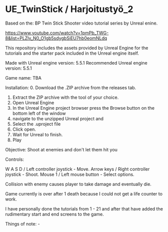 # UE_TwinStick / Harjoitustyö_2

Based on the: BP Twin Stick Shooter video tutorial series by Unreal enine.

https://www.youtube.com/watch?v=1pmPb_TWG-8&list=PLZlv_N0_O1gb5sdygbSiEU7hb0eomNLdq

This repository includes the assets provided by Unreal Engine for the tutorials and the starter pack included in the Unreal engine itself.

Made with Unreal engine version: 5.5.1
Recommended Unreal engine version: 5.5.1

Game name: TBA

Installation: 
0. Download the .ZIP archive from the releases tab.
1. Extract the ZIP archive with the tool of your choice.
2. Open Unreal Engine
3. In the Unreal Engine project browser press the Browse button on the bottom left of the window
4. navigate to the unzipped Unreal project and
5. Select the .uproject file
6. Click open.
7. Wait for Unreal to finish.
8. Play


Objective: Shoot at enemies and don't let them hit you

Controls:

W A S D / Left controller joystick - Move.
Arrow keys / Right controller joystick - Shoot.
Mouse 1 / Left mouse button - Select options.

Collision with enemy causes player to take damage and eventually die.

Game currently is over after 1 death because I could not get a life counter to work.

I have personally done the tutorials from 1 - 21 and after that have added the rudimentary start and end screens to the game.

Things of note: -
